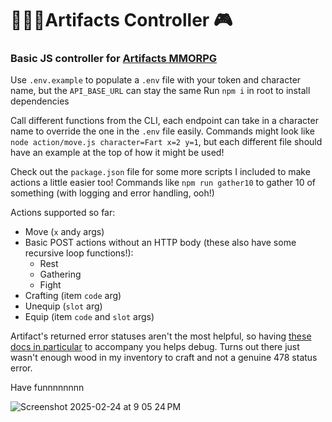 # 🧙🏻‍♂️Artifacts Controller 🎮
### Basic JS controller for [Artifacts MMORPG](https://www.artifactsmmo.com/)

Use `.env.example` to populate a `.env` file with your token and character name, but the `API_BASE_URL` can stay the same
Run `npm i` in root to install dependencies

Call different functions from the CLI, each endpoint can take in a character name to override the one in the `.env` file easily.
Commands might look like `node action/move.js character=Fart x=2 y=1`, but each different file should have an example at the top of how it might be used! 

Check out the `package.json` file for some more scripts I included to make actions a little easier too! Commands like `npm run gather10` to gather 10 of something (with logging and error handling, ooh!)

Actions supported so far:
- Move (`x` and`y` args)
- Basic POST actions without an HTTP body (these also have some recursive loop functions!):
  - Rest
  - Gathering
  - Fight
- Crafting (item `code` arg)
- Unequip (`slot` arg)
- Equip (item `code` and `slot` args)

Artifact's returned error statuses aren't the most helpful, so having [these docs in particular](https://api.artifactsmmo.com/docs/#/) to accompany you helps debug. Turns out there just wasn't enough wood in my inventory to craft and not a genuine 478 status error.

Have funnnnnnnn 

![Screenshot 2025-02-24 at 9 05 24 PM](https://github.com/user-attachments/assets/8fc93922-6d96-428f-bfab-aaa826550cd4)

